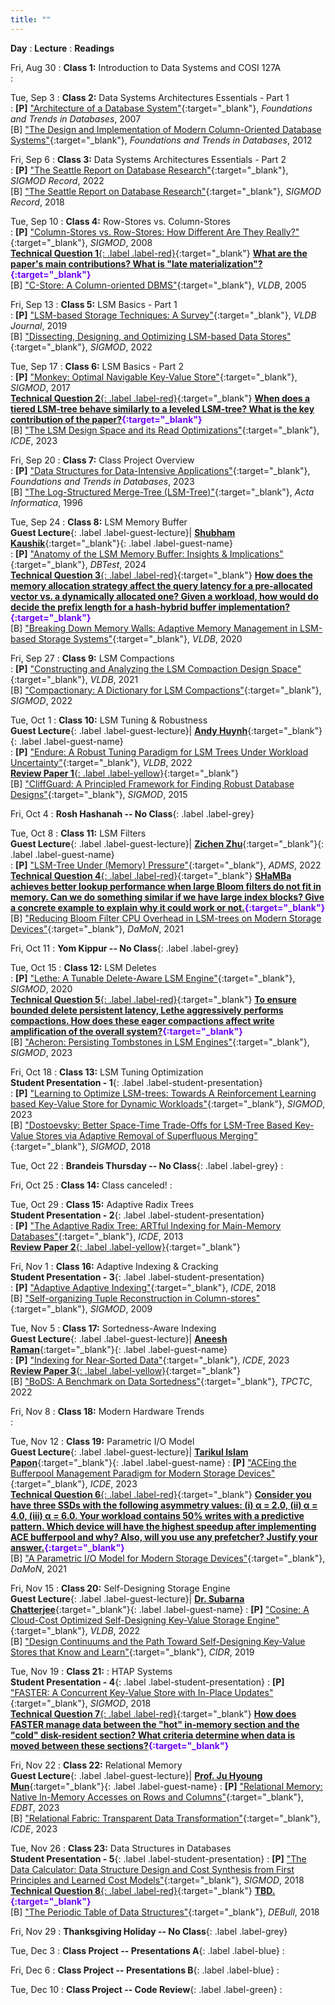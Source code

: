 ```yaml
---
title: ""
---
```


**Day**
: **Lecture**
    : **Readings**

Fri, Aug 30
: **Class 1:** Introduction to Data Systems and COSI 127A <br><a title="Presentation slides" href="/COSI-167A/assets/slides/COSI167A-Class1.pdf" target="_blank"><span class="slides-icon"></span></a>
    : 

Tue, Sep 3
: **Class 2:** Data Systems Architectures Essentials - Part 1 <br><a title="Presentation slides" href="/COSI-167A/assets/slides/COSI167A-Class2.pdf" target="_blank"><span class="slides-icon"></span></a>
    : __[P]__ ["Architecture of a Database System"](https://dsf.berkeley.edu/papers/fntdb07-architecture.pdf){:target="_blank"}, *Foundations and Trends in Databases*, 2007 <br>
[B] ["The Design and Implementation of Modern Column-Oriented Database Systems"](https://stratos.seas.harvard.edu/files/stratos/files/columnstoresfntdbs.pdf){:target="_blank"}, *Foundations and Trends in Databases*, 2012  <!--<a href="#"><span class="talk-icon"></span></a> <a href="#"><span class="video-icon"></span></a> -->

Fri, Sep 6
: **Class 3:** Data Systems Architectures Essentials - Part 2 <br><a title="Presentation slides" href="/COSI-167A/assets/slides/COSI167A-Class3.pdf" target="_blank"><span class="slides-icon"></span></a>
    : __[P]__ ["The Seattle Report on Database Research"](https://dl.acm.org/doi/pdf/10.1145/3524284){:target="_blank"}, *SIGMOD Record*, 2022 <br>
[B] ["The Seattle Report on Database Research"](https://db.cs.washington.edu/events/other/2018/Seattle_DBResearch_Report-Full.pdf){:target="_blank"}, *SIGMOD Record*, 2018

Tue, Sep 10
: **Class 4:** Row-Stores vs. Column-Stores <br><a title="Presentation slides" href="/COSI-167A/assets/slides/COSI167A-Class4.pdf" target="_blank"><span class="slides-icon"></span></a>
    : __[P]__ ["Column-Stores vs. Row-Stores: How Different Are They Really?"](https://www.cs.umd.edu/~abadi/papers/abadi-sigmod08.pdf){:target="_blank"}, *SIGMOD*, 2008 <br> [__Technical Question 1__{: .label .label-red}](https://www.gradescope.com/courses/828851/assignments/4899143){:target="_blank"} <b> <span style="color:#6e01fa">[What are the paper's main contributions? What is "late materialization"?](https://www.gradescope.com/courses/828851/assignments/4899143){:target="_blank"}</span> </b><br>
[B] ["C-Store: A Column-oriented DBMS"](https://web.stanford.edu/class/cs345d-01/rl/cstore.pdf){:target="_blank"}, *VLDB*, 2005

Fri, Sep 13
: **Class 5:** LSM Basics - Part 1 <br><a title="Presentation slides" href="/COSI-167A/assets/slides/COSI167A-Class5.pdf" target="_blank"><span class="slides-icon"></span></a>
    : __[P]__ ["LSM-based Storage Techniques: A Survey"](https://arxiv.org/pdf/1812.07527){:target="_blank"}, *VLDB Journal*, 2019 <br>
[B] ["Dissecting, Designing, and Optimizing LSM-based Data Stores"](https://dl.acm.org/doi/pdf/10.1145/3514221.3522563){:target="_blank"}, *SIGMOD*, 2022

Tue, Sep 17
: **Class 6:** LSM Basics - Part 2 <br><a title="Presentation slides" href="/COSI-167A/assets/slides/COSI167A-Class6.pdf" target="_blank"><span class="slides-icon"></span></a>
    : __[P]__ ["Monkey: Optimal Navigable Key-Value Store"](https://nivdayan.github.io/monkeykeyvaluestore.pdf){:target="_blank"}, *SIGMOD*, 2017 <br> [__Technical Question 2__{: .label .label-red}](https://www.gradescope.com/courses/828851/assignments/4962877){:target="_blank"} <b> <span style="color:#6e01fa">[When does a tiered LSM-tree behave similarly to a leveled LSM-tree? What is the key contribution of the paper?](https://www.gradescope.com/courses/828851/assignments/4962877){:target="_blank"}</span> </b><br>
[B] ["The LSM Design Space and its Read Optimizations"](){:target="_blank"}, *ICDE*, 2023

Fri, Sep 20
: **Class 7:** Class Project Overview <br><a title="Presentation slides" href="/COSI-167A/assets/slides/COSI167A-Class7.pdf" target="_blank"><span class="slides-icon"></span></a>
    : __[P]__ ["Data Structures for Data-Intensive Applications"](https://cs-people.bu.edu/mathan/publications/fnt23-athanassoulis.pdf){:target="_blank"}, *Foundations and Trends in Databases*, 2023  <br>
[B] ["The Log-Structured Merge-Tree (LSM-Tree)"](https://www.cs.umb.edu/~poneil/lsmtree.pdf){:target="_blank"}, *Acta Informatica*, 1996

Tue, Sep 24
: **Class 8:** LSM Memory Buffer <br>__Guest Lecture__{: .label .label-guest-lecture}| [<i class="guest-lecture"></i> __Shubham Kaushik__](https://shubhamkaushik.com){:target="_blank"}{: .label .label-guest-name} <br><a title="Presentation slides" href="/COSI-167A/assets/slides/COSI167A-Class8.pdf" target="_blank"><span class="slides-icon"></span></a> 
    : __[P]__ ["Anatomy of the LSM Memory Buffer: Insights & Implications"](https://dl.acm.org/doi/pdf/10.1145/3662165.3662766){:target="_blank"}, *DBTest*, 2024 <br> [__Technical Question 3__{: .label .label-red}](https://www.gradescope.com/courses/828851/assignments/4993895/){:target="_blank"} <b> <span style="color:#6e01fa">[How does the memory allocation strategy affect the query latency for a pre-allocated vector vs. a dynamically allocated one? Given a workload, how would do decide the prefix length for a hash-hybrid buffer implementation?](https://www.gradescope.com/courses/828851/assignments/4993895/){:target="_blank"}</span> </b><br>
[B] ["Breaking Down Memory Walls: Adaptive Memory Management in LSM-based Storage Systems"](https://vldb.org/pvldb/vol14/p241-luo.pdf){:target="_blank"}, *VLDB*, 2020

Fri, Sep 27
: **Class 9:** LSM Compactions <br><a title="Presentation slides" href="/COSI-167A/assets/slides/COSI167A-Class9.pdf" target="_blank"><span class="slides-icon"></span></a>
    : __[P]__ ["Constructing and Analyzing the LSM Compaction Design Space"](https://subhadeep.net/assets/fulltext/Constructing_and_Analyzing_the_LSM_Compaction_Design_Space.pdf){:target="_blank"}, *VLDB*, 2021 <br>
[B] ["Compactionary: A Dictionary for LSM Compactions"](https://subhadeep.net/assets/fulltext/Compactionary-A_Dictionary_for_LSM_Compactions.pdf){:target="_blank"}, *SIGMOD*, 2022

Tue, Oct 1
: **Class 10:** LSM Tuning & Robustness <br> __Guest Lecture__{: .label .label-guest-lecture}| [<i class="guest-lecture"></i> __Andy Huynh__](https://ndhuynh.com/){:target="_blank"}{: .label .label-guest-name} <br><a title="Presentation slides" href="/COSI-167A/assets/slides/COSI167A-Class10.pdf" target="_blank"><span class="slides-icon"></span></a>
    : __[P]__ ["Endure: A Robust Tuning Paradigm for LSM Trees Under Workload Uncertainty"](https://arxiv.org/pdf/2110.13801){:target="_blank"}, *VLDB*, 2022 <br> [__Review Paper 1__{: .label .label-yellow}](https://www.gradescope.com/courses/828851/assignments/5066340/){:target="_blank"} <b> <span style="color:#6e01fa"></span> </b><br>
[B] ["CliffGuard: A Principled Framework for Finding Robust Database Designs"](https://web.eecs.umich.edu/~mozafari/php/data/uploads/sigmod_2015.pdf){:target="_blank"}, *SIGMOD*, 2015

Fri, Oct 4
: **Rosh Hashanah -- No Class**{: .label .label-grey}

Tue, Oct 8
: **Class 11:** LSM Filters <br> __Guest Lecture__{: .label .label-guest-lecture}| [<i class="guest-lecture"></i> __Zichen Zhu__](https://cs-people.bu.edu/zczhu/){:target="_blank"}{: .label .label-guest-name} <br><a title="Presentation slides" href="/COSI-167A/assets/slides/COSI167A-Class11.pdf" target="_blank"><span class="slides-icon"></span></a>
    : __[P]__ ["LSM-Tree Under (Memory) Pressure"](https://cs-people.bu.edu/mathan/publications/adms22-mun.pdf){:target="_blank"}, *ADMS*, 2022 <br> [__Technical Question 4__{: .label .label-red}](https://www.gradescope.com/courses/828851/assignments/5066391/){:target="_blank"} <b> <span style="color:#6e01fa">[SHaMBa achieves better lookup performance when large Bloom filters do not fit in memory. Can we do something similar if we have large index blocks? Give a concrete example to explain why it could work or not.](https://www.gradescope.com/courses/828851/assignments/5066391/){:target="_blank"}</span> </b><br>
[B] ["Reducing Bloom Filter CPU Overhead in LSM-trees on Modern Storage Devices"](https://dl.acm.org/doi/pdf/10.1145/3465998.3466002){:target="_blank"}, *DaMoN*, 2021

Fri, Oct 11
: **Yom Kippur -- No Class**{: .label .label-grey}

Tue, Oct 15
: **Class 12:** LSM Deletes <br><a title="Presentation slides" href="/COSI-167A/assets/slides/COSI167A-Class12.pdf" target="_blank"><span class="slides-icon"></span></a>
    : __[P]__ ["Lethe: A Tunable Delete-Aware LSM Engine"](https://subhadeep.net/assets/fulltext/Lethe_A_Tunable_Delete-Aware_LSM_Engine.pdf){:target="_blank"}, *SIGMOD*, 2020 <br> [__Technical Question 5__{: .label .label-red}](https://www.gradescope.com/courses/828851/assignments/5066436/){:target="_blank"} <b> <span style="color:#6e01fa">[To ensure bounded delete persistent latency, Lethe aggressively performs compactions. How does these eager compactions affect write amplification of the overall system?](https://www.gradescope.com/courses/828851/assignments/5066436/){:target="_blank"}</span> </b><br>
[B] ["Acheron: Persisting Tombstones in LSM Engines"](https://subhadeep.net/assets/fulltext/Acheron_Persisting_Tombstones_in_LSM_Engines.pdf){:target="_blank"}, *SIGMOD*, 2023

Fri, Oct 18
: **Class 13:** LSM Tuning Optimization <br> __Student Presentation - 1__{: .label .label-student-presentation}  <br><a title="Presentation slides" href="/COSI-167A/assets/slides/COSI167A-Class13.pdf" target="_blank"><span class="slides-icon"></span></a>
    : __[P]__ ["Learning to Optimize LSM-trees: Towards A Reinforcement Learning based Key-Value Store for Dynamic Workloads"](https://dl.acm.org/doi/pdf/10.1145/3617333){:target="_blank"}, *SIGMOD*, 2023 <br> 
[B] ["Dostoevsky: Better Space-Time Trade-Offs for LSM-Tree Based Key-Value Stores via Adaptive Removal of Superfluous Merging"](https://scholar.harvard.edu/files/stratos/files/dostoevskykv.pdf){:target="_blank"}, *SIGMOD*, 2018

Tue, Oct 22
: **Brandeis Thursday -- No Class**{: .label .label-grey}
    : 

Fri, Oct 25
: **Class 14:** Class canceled!
    : 

Tue, Oct 29
: **Class 15:** Adaptive Radix Trees <br> __Student Presentation - 2__{: .label .label-student-presentation} <br><a title="Presentation slides" href="/COSI-167A/assets/slides/COSI167A-Class15.pdf" target="_blank"><span class="slides-icon"></span></a>
    : __[P]__ ["The Adaptive Radix Tree: ARTful Indexing for Main-Memory Databases"](https://db.in.tum.de/~leis/papers/ART.pdf){:target="_blank"}, *ICDE*, 2013 <br> [__Review Paper 2__{: .label .label-yellow}](https://www.gradescope.com/courses/828851/assignments/5182321/){:target="_blank"} <b> <span style="color:#6e01fa"></span> </b><br> 

Fri, Nov 1
: **Class 16:** Adaptive Indexing & Cracking <br> __Student Presentation - 3__{: .label .label-student-presentation}  <br><a title="Presentation slides" href="/COSI-167A/assets/slides/COSI167A-Class16.pdf" target="_blank"><span class="slides-icon"></span></a>
    : __[P]__ ["Adaptive Adaptive Indexing"](https://bigdata.uni-saarland.de/publications/Adaptive_Adaptive_Indexing_ICDE18.pdf){:target="_blank"}, *ICDE*, 2018 <br> 
[B] ["Self-organizing Tuple Reconstruction in Column-stores"](https://scholar.harvard.edu/files/IKM_SIGMOD09.pdf){:target="_blank"}, *SIGMOD*, 2009

Tue, Nov 5
: **Class 17:** Sortedness-Aware Indexing <br> __Guest Lecture__{: .label .label-guest-lecture}| [<i class="guest-lecture"></i> __Aneesh Raman__](https://ramananeesh.github.io/){:target="_blank"}{: .label .label-guest-name}  <br><a title="Presentation slides" href="/COSI-167A/assets/slides/COSI167A-Class17.pdf" target="_blank"><span class="slides-icon"></span></a>
    : __[P]__ ["Indexing for Near-Sorted Data"](https://cs-people.bu.edu/mathan/publications/icde23-raman.pdf){:target="_blank"}, *ICDE*, 2023 
    <br> [__Review Paper 3__{: .label .label-yellow}](https://www.gradescope.com/courses/828851/assignments/5253698/){:target="_blank"} <b> <span style="color:#6e01fa"></span> </b><br>
[B] ["BoDS: A Benchmark on Data Sortedness"](https://cs-people.bu.edu/mathan/publications/tpctc22-raman.pdf){:target="_blank"}, *TPCTC*, 2022


Fri, Nov 8
: **Class 18:** Modern Hardware Trends <br><a title="Presentation slides" href="/COSI-167A/assets/slides/COSI167A-Class18.pdf" target="_blank"><span class="slides-icon"></span></a>
    : 

Tue, Nov 12
: **Class 19:** Parametric I/O Model <br> __Guest Lecture__{: .label .label-guest-lecture}| [<i class="guest-lecture"></i> __Tarikul Islam Papon__](https://cs-people.bu.edu/papon/){:target="_blank"}{: .label .label-guest-name}
    : __[P]__ ["ACEing the Bufferpool Management Paradigm for Modern Storage Devices"](https://cs-people.bu.edu/papon/pdfs/icde23-papon.pdf){:target="_blank"}, *ICDE*, 2023 <br> 
    [__Technical Question 6__{: .label .label-red}](https://www.gradescope.com/courses/828851/assignments/5253760/){:target="_blank"} <b> <span style="color:#6e01fa">[Consider you have three SSDs with the following asymmetry values: (i) α = 2.0, (ii) α = 4.0, (iii) α = 6.0. Your workload contains 50% writes with a predictive pattern. Which device will have the highest speedup after implementing ACE bufferpool and why? Also, will you use any prefetcher? Justify your answer.](https://www.gradescope.com/courses/828851/assignments/5253760/){:target="_blank"}</span> </b><br>
[B] ["A Parametric I/O Model for Modern Storage Devices"](https://cs-people.bu.edu/papon/pdfs/2021_TIP_MA_Damon.pdf){:target="_blank"}, *DaMoN*, 2021

Fri, Nov 15
: **Class 20:** Self-Designing Storage Engine <br> __Guest Lecture__{: .label .label-guest-lecture}| [<i class="guest-lecture"></i> __Dr. Subarna Chatterjee__](https://chatterjeesubarna.github.io/){:target="_blank"}{: .label .label-guest-name}
    : __[P]__ ["Cosine: A Cloud-Cost Optimized Self-Designing Key-Value Storage Engine"](https://chatterjeesubarna.github.io/files/cosine.pdf){:target="_blank"}, *VLDB*, 2022 <br> 
[B] ["Design Continuums and the Path Toward Self-Designing Key-Value Stores that Know and Learn"](https://www.cidrdb.org/cidr2019/papers/p143-idreos-cidr19.pdf){:target="_blank"}, *CIDR*, 2019

Tue, Nov 19
: **Class 21:** : HTAP Systems <br> __Student Presentation - 4__{: .label .label-student-presentation} 
    : __[P]__  ["FASTER: A Concurrent Key-Value Store with In-Place Updates"](https://www.microsoft.com/en-us/research/uploads/prod/2018/03/faster-sigmod18.pdf){:target="_blank"}, *SIGMOD*, 2018 <br> 
    [__Technical Question 7__{: .label .label-red}](https://www.gradescope.com/courses/828851/assignments/5262026/){:target="_blank"} <b> <span style="color:#6e01fa">[How does FASTER manage data between the "hot" in-memory section and the "cold" disk-resident section? What criteria determine when data is moved between these sections?](https://www.gradescope.com/courses/828851/assignments/5262026/){:target="_blank"}</span> </b><br>

Fri, Nov 22
: **Class 22:** Relational Memory <br> __Guest Lecture__{: .label .label-guest-lecture}| [<i class="guest-lecture"></i> __Prof. Ju Hyoung Mun__](https://sites.google.com/view/juhyoungmun/){:target="_blank"}{: .label .label-guest-name}
    : __[P]__  ["Relational Memory: Native In-Memory Accesses on Rows and Columns"](https://openproceedings.org/2023/conf/edbt/paper-177.pdf){:target="_blank"}, *EDBT*, 2023 <br> 
[B] ["Relational Fabric: Transparent Data Transformation"](https://cs-people.bu.edu/mathan/publications/icde23-vision.pdf){:target="_blank"}, *ICDE*, 2023

Tue, Nov 26
: **Class 23:** Data Structures in Databases <br> __Student Presentation - 5__{: .label .label-student-presentation} 
    : __[P]__  ["The Data Calculator: Data Structure Design and Cost Synthesis from First Principles and Learned Cost Models"](https://dl.acm.org/doi/pdf/10.1145/3183713.3199671){:target="_blank"}, *SIGMOD*, 2018 <br> 
    [__Technical Question 8__{: .label .label-red}](https://www.gradescope.com/courses/828851/assignments/5262029/){:target="_blank"} <b> <span style="color:#6e01fa">[TBD.](https://www.gradescope.com/courses/828851/assignments/5262029/){:target="_blank"}</span> </b><br>
[B] ["The Periodic Table of Data Structures"](https://stratos.seas.harvard.edu/sites/scholar.harvard.edu/files/stratos/files/periodictabledatastructures.pdf){:target="_blank"}, *DEBull*, 2018

Fri, Nov 29
: **Thanksgiving Holiday -- No Class**{: .label .label-grey}
    

Tue, Dec 3
: **Class Project -- Presentations A**{: .label .label-blue}
    : 

Fri, Dec 6
: **Class Project -- Presentations B**{: .label .label-blue}
    : 

Tue, Dec 10
: **Class Project -- Code Review**{: .label .label-green}
    : 

